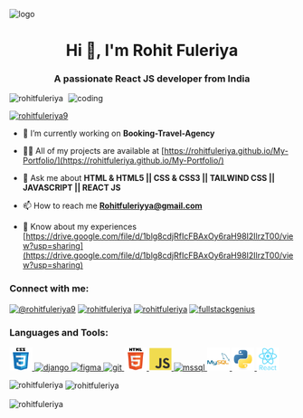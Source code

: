 ![logo]()
<h1 align="center">Hi 👋, I'm Rohit Fuleriya</h1>
<h3 align="center">A passionate React JS developer from India</h3>
<img align="right" alt="coding" width="400" src="https://gifdb.com/images/high/animated-man-computer-coding-nae6mec378lsg1i3.gif">
<p align="left"> <img src="https://komarev.com/ghpvc/?username=rohitfuleriya&label=Profile%20views&color=0e75b6&style=flat" alt="rohitfuleriya" /> </p>

<p align="left"> <a href="https://twitter.com/@rohitfuleriya9" target="blank"><img src="https://img.shields.io/twitter/follow/rohitfuleriya9?logo=twitter&style=for-the-badge" alt="rohitfuleriya9" /></a> </p>

- 🔭 I’m currently working on **Booking-Travel-Agency**

- 👨‍💻 All of my projects are available at [https://rohitfuleriya.github.io/My-Portfolio/](https://rohitfuleriya.github.io/My-Portfolio/)

- 💬 Ask me about **HTML & HTML5 || CSS & CSS3 || TAILWIND CSS || JAVASCRIPT || REACT JS**

- 📫 How to reach me **Rohitfuleriyya@gmail.com**

- 📄 Know about my experiences [https://drive.google.com/file/d/1blg8cdjRfIcFBAxOy6raH98I2IlrzT00/view?usp=sharing](https://drive.google.com/file/d/1blg8cdjRfIcFBAxOy6raH98I2IlrzT00/view?usp=sharing)

<h3 align="left">Connect with me:</h3>
<p align="left">
<a href="https://twitter.com/@rohitfuleriya9" target="blank"><img align="center" src="https://raw.githubusercontent.com/rahuldkjain/github-profile-readme-generator/master/src/images/icons/Social/twitter.svg" alt="@rohitfuleriya9" height="30" width="40" /></a>
<a href="https://linkedin.com/in/rohitfuleriya" target="blank"><img align="center" src="https://raw.githubusercontent.com/rahuldkjain/github-profile-readme-generator/master/src/images/icons/Social/linked-in-alt.svg" alt="rohitfuleriya" height="30" width="40" /></a>
<a href="https://stackoverflow.com/users/rohitfuleriya" target="blank"><img align="center" src="https://raw.githubusercontent.com/rahuldkjain/github-profile-readme-generator/master/src/images/icons/Social/stack-overflow.svg" alt="rohitfuleriya" height="30" width="40" /></a>
<a href="https://instagram.com/fullstackgenius" target="blank"><img align="center" src="https://raw.githubusercontent.com/rahuldkjain/github-profile-readme-generator/master/src/images/icons/Social/instagram.svg" alt="fullstackgenius" height="30" width="40" /></a>
</p>

<h3 align="left">Languages and Tools:</h3>
<p align="left"> <a href="https://www.w3schools.com/css/" target="_blank" rel="noreferrer"> <img src="https://raw.githubusercontent.com/devicons/devicon/master/icons/css3/css3-original-wordmark.svg" alt="css3" width="40" height="40"/> </a> <a href="https://www.djangoproject.com/" target="_blank" rel="noreferrer"> <img src="https://cdn.worldvectorlogo.com/logos/django.svg" alt="django" width="40" height="40"/> </a> <a href="https://www.figma.com/" target="_blank" rel="noreferrer"> <img src="https://www.vectorlogo.zone/logos/figma/figma-icon.svg" alt="figma" width="40" height="40"/> </a> <a href="https://git-scm.com/" target="_blank" rel="noreferrer"> <img src="https://www.vectorlogo.zone/logos/git-scm/git-scm-icon.svg" alt="git" width="40" height="40"/> </a> <a href="https://www.w3.org/html/" target="_blank" rel="noreferrer"> <img src="https://raw.githubusercontent.com/devicons/devicon/master/icons/html5/html5-original-wordmark.svg" alt="html5" width="40" height="40"/> </a> <a href="https://developer.mozilla.org/en-US/docs/Web/JavaScript" target="_blank" rel="noreferrer"> <img src="https://raw.githubusercontent.com/devicons/devicon/master/icons/javascript/javascript-original.svg" alt="javascript" width="40" height="40"/> </a> <a href="https://www.microsoft.com/en-us/sql-server" target="_blank" rel="noreferrer"> <img src="https://www.svgrepo.com/show/303229/microsoft-sql-server-logo.svg" alt="mssql" width="40" height="40"/> </a> <a href="https://www.mysql.com/" target="_blank" rel="noreferrer"> <img src="https://raw.githubusercontent.com/devicons/devicon/master/icons/mysql/mysql-original-wordmark.svg" alt="mysql" width="40" height="40"/> </a> <a href="https://www.python.org" target="_blank" rel="noreferrer"> <img src="https://raw.githubusercontent.com/devicons/devicon/master/icons/python/python-original.svg" alt="python" width="40" height="40"/> </a> <a href="https://reactjs.org/" target="_blank" rel="noreferrer"> <img src="https://raw.githubusercontent.com/devicons/devicon/master/icons/react/react-original-wordmark.svg" alt="react" width="40" height="40"/> </a> </p>

<p><img align="left" src="https://github-readme-stats.vercel.app/api/top-langs?username=rohitfuleriya&show_icons=true&locale=en&layout=compact" alt="rohitfuleriya" /></p>

<p>&nbsp;<img align="center" src="https://github-readme-stats.vercel.app/api?username=rohitfuleriya&show_icons=true&locale=en" alt="rohitfuleriya" /></p>

<p><img align="center" src="https://github-readme-streak-stats.herokuapp.com/?user=rohitfuleriya&" alt="rohitfuleriya" /></p>
